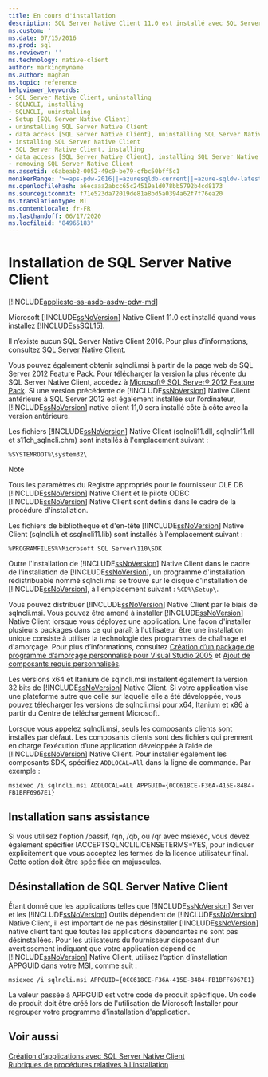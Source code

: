 ```yaml
---
title: En cours d'installation
description: SQL Server Native Client 11,0 est installé avec SQL Server 2016. En savoir plus sur l’emplacement d’installation des composants. Il existe également un programme d’installation redistribuable.
ms.custom: ''
ms.date: 07/15/2016
ms.prod: sql
ms.reviewer: ''
ms.technology: native-client
author: markingmyname
ms.author: maghan
ms.topic: reference
helpviewer_keywords:
- SQL Server Native Client, uninstalling
- SQLNCLI, installing
- SQLNCLI, uninstalling
- Setup [SQL Server Native Client]
- uninstalling SQL Server Native Client
- data access [SQL Server Native Client], uninstalling SQL Server Native Client
- installing SQL Server Native Client
- SQL Server Native Client, installing
- data access [SQL Server Native Client], installing SQL Server Native Client
- removing SQL Server Native Client
ms.assetid: c6abeab2-0052-49c9-be79-cfbc50bff5c1
monikerRange: '>=aps-pdw-2016||=azuresqldb-current||=azure-sqldw-latest||>=sql-server-2016||=sqlallproducts-allversions||>=sql-server-linux-2017||=azuresqldb-mi-current'
ms.openlocfilehash: a6ecaaa2abcc65c24519a1d078bb5792b4cd8173
ms.sourcegitcommit: f71e523da72019de81a8bd5a0394a62f7f76ea20
ms.translationtype: MT
ms.contentlocale: fr-FR
ms.lasthandoff: 06/17/2020
ms.locfileid: "84965183"
---
```

# <a name="installing-sql-server-native-client"></a>Installation de SQL Server Native Client
[!INCLUDE[appliesto-ss-asdb-asdw-pdw-md](../../../includes/appliesto-ss-asdb-asdw-pdw-md.md)]


  Microsoft [!INCLUDE[ssNoVersion](../../../includes/ssnoversion-md.md)] Native Client 11.0 est installé quand vous installez [!INCLUDE[ssSQL15](../../../includes/sssql15-md.md)]. 
 
 Il n’existe aucun SQL Server Native Client 2016. Pour plus d’informations, consultez [SQL Server Native Client](../../../relational-databases/native-client/sql-server-native-client.md). 
 
Vous pouvez également obtenir sqlncli.msi à partir de la page web de SQL Server 2012 Feature Pack. Pour télécharger la version la plus récente du SQL Server Native Client, accédez à [Microsoft® SQL Server® 2012 Feature Pack](https://www.microsoft.com/download/confirmation.aspx?id=29065). Si une version précédente de [!INCLUDE[ssNoVersion](../../../includes/ssnoversion-md.md)] Native Client antérieure à SQL Server 2012 est également installée sur l’ordinateur, [!INCLUDE[ssNoVersion](../../../includes/ssnoversion-md.md)] native client 11,0 sera installé côte à côte avec la version antérieure.  
  
 Les fichiers [!INCLUDE[ssNoVersion](../../../includes/ssnoversion-md.md)] Native Client (sqlncli11.dll, sqlnclir11.rll et s11ch_sqlncli.chm) sont installés à l'emplacement suivant :  
  
 `%SYSTEMROOT%\system32\`  
  
> [!NOTE]  
>  Tous les paramètres du Registre appropriés pour le fournisseur OLE DB [!INCLUDE[ssNoVersion](../../../includes/ssnoversion-md.md)] Native Client et le pilote ODBC [!INCLUDE[ssNoVersion](../../../includes/ssnoversion-md.md)] Native Client sont définis dans le cadre de la procédure d'installation.  
  
 Les fichiers de bibliothèque et d'en-tête [!INCLUDE[ssNoVersion](../../../includes/ssnoversion-md.md)] Native Client (sqlncli.h et ssqlncli11.lib) sont installés à l'emplacement suivant :  
  
 `%PROGRAMFILES%\Microsoft SQL Server\110\SDK`  
  
 Outre l'installation de [!INCLUDE[ssNoVersion](../../../includes/ssnoversion-md.md)] Native Client dans le cadre de l'installation de [!INCLUDE[ssNoVersion](../../../includes/ssnoversion-md.md)], un programme d'installation redistribuable nommé sqlncli.msi se trouve sur le disque d'installation de [!INCLUDE[ssNoVersion](../../../includes/ssnoversion-md.md)], à l'emplacement suivant : `%CD%\Setup\`.  
  
 Vous pouvez distribuer [!INCLUDE[ssNoVersion](../../../includes/ssnoversion-md.md)] Native Client par le biais de sqlncli.msi. Vous pouvez être amené à installer [!INCLUDE[ssNoVersion](../../../includes/ssnoversion-md.md)] Native Client lorsque vous déployez une application. Une façon d'installer plusieurs packages dans ce qui paraît à l'utilisateur être une installation unique consiste à utiliser la technologie des programmes de chaînage et d'amorçage. Pour plus d’informations, consultez [Création d’un package de programme d’amorçage personnalisé pour Visual Studio 2005](https://go.microsoft.com/fwlink/?LinkId=115667) et [Ajout de composants requis personnalisés](https://go.microsoft.com/fwlink/?LinkId=115668).  
  
 Les versions x64 et Itanium de sqlncli.msi installent également la version 32 bits de [!INCLUDE[ssNoVersion](../../../includes/ssnoversion-md.md)] Native Client. Si votre application vise une plateforme autre que celle sur laquelle elle a été développée, vous pouvez télécharger les versions de sqlncli.msi pour x64, Itanium et x86 à partir du Centre de téléchargement Microsoft.  
  
 Lorsque vous appelez sqlncli.msi, seuls les composants clients sont installés par défaut. Les composants clients sont des fichiers qui prennent en charge l’exécution d’une application développée à l’aide de [!INCLUDE[ssNoVersion](../../../includes/ssnoversion-md.md)] Native Client. Pour installer également les composants SDK, spécifiez `ADDLOCAL=All` dans la ligne de commande. Par exemple :  
  
 `msiexec /i sqlncli.msi ADDLOCAL=ALL APPGUID={0CC618CE-F36A-415E-84B4-FB1BFF6967E1}`  
  
## <a name="silent-install"></a>Installation sans assistance  
 Si vous utilisez l'option /passif, /qn, /qb, ou /qr avec msiexec, vous devez également spécifier IACCEPTSQLNCLILICENSETERMS=YES, pour indiquer explicitement que vous acceptez les termes de la licence utilisateur final. Cette option doit être spécifiée en majuscules.  
  
## <a name="uninstalling-sql-server-native-client"></a>Désinstallation de SQL Server Native Client  
 Étant donné que les applications telles que [!INCLUDE[ssNoVersion](../../../includes/ssnoversion-md.md)] Server et les [!INCLUDE[ssNoVersion](../../../includes/ssnoversion-md.md)] Outils dépendent de [!INCLUDE[ssNoVersion](../../../includes/ssnoversion-md.md)] Native Client, il est important de ne pas désinstaller [!INCLUDE[ssNoVersion](../../../includes/ssnoversion-md.md)] native client tant que toutes les applications dépendantes ne sont pas désinstallées. Pour les utilisateurs du fournisseur disposant d’un avertissement indiquant que votre application dépend de [!INCLUDE[ssNoVersion](../../../includes/ssnoversion-md.md)] Native Client, utilisez l’option d’installation APPGUID dans votre MSI, comme suit :  
  
 `msiexec /i sqlncli.msi APPGUID={0CC618CE-F36A-415E-84B4-FB1BFF6967E1}`  
  
 La valeur passée à APPGUID est votre code de produit spécifique. Un code de produit doit être créé lors de l'utilisation de Microsoft Installer pour regrouper votre programme d'installation d'application.  
  
## <a name="see-also"></a>Voir aussi  
 [Création d’applications avec SQL Server Native Client](../../../relational-databases/native-client/applications/installing-sql-server-native-client.md)   
 [Rubriques de procédures relatives à l'installation](https://msdn.microsoft.com/library/59de41e7-557f-462a-8914-53ec35496baa)  
  
  
